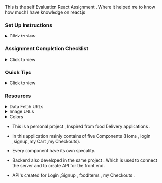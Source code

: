 This is the self Evaluation React Assignment .
Where it helped me to know how much I have knowledge on react.js

### Set Up Instructions

<details>
<summary>Click to view</summary>

- Download dependencies by running `npm install`
- Start up the app using `npm start`

</details>

### Assignment Completion Checklist

<details>
<summary>Click to view</summary>

- **Along with the below points, add your checklist specific to the assignment**

- Read the instructions given in the assignment carefully and list down the **Assignment Completion Checklist** for the assignment I am start working on it
- The completion Checklist includes the below-mentioned points
  - I have completed all the functionalities .
  - I have used only the resources (React.js, Bootstrap, APIs, third-party packages ...) mentioned in the assignment
  - I have modified the README.md file based on my project instructions
  -
- </details>

### Quick Tips

<details>
<summary>Click to view</summary>
<br>

- Add third-party packages list yourself

<summary>Client Side</summary>
-"react"
- "react-router-dom"
- "react-icons"

</details>

### Resources

<details>
<summary>Data Fetch URLs</summary>
<br/>

- Add the URLs list to fetch the data yourself

</details>

<details>
<summary>Image URLs</summary>
<br/>

-"https://i.pinimg.com/564x/4b/4e/52/4b4e52aca2303bf042961006080434ff.jpg".

</details>

<details>
<summary>Colors</summary>
<br/>

- "#f0f1f2"
- "#0d6efd"
- "red"
- "#696969"

</details>

- This is a personal project , Inspired from food Delivery applications .

- In this application mainly contains of five Components (Home , login ,signup ,my Cart ,my Checkouts).
- Every component have its own specality.

- Backend also developed in the same project . Which is used to connect the server and to create API for the front end.

- API's created for Login ,Signup , foodItems , my Checkouts .

